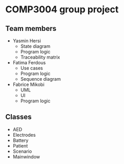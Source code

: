# COMP3004 group project

## Team members
- Yasmin Hersi
  - State diagram
  - Program logic
  - Traceability matrix
- Fatima Ferdous
  - Use cases
  - Program logic
  - Sequence diagram  
- Fabrice Mikobi
  - UML
  - UI
  - Program logic
## Classes 
- AED
- Electrodes
- Battery
- Patient
- Scenario
- Mainwindow

## 
